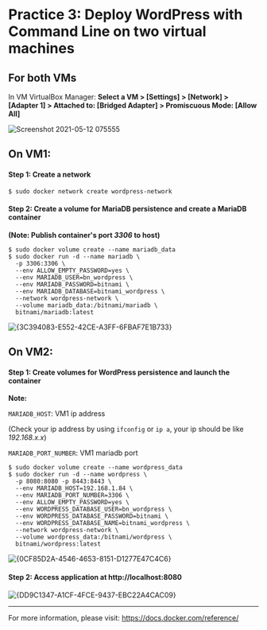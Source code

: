 # Practice 3: Deploy WordPress with Command Line on two virtual machines

## For both VMs
In VM VirtualBox Manager: **Select a VM > [Settings] > [Network] > [Adapter 1] > Attached to: [Bridged Adapter] > Promiscuous Mode: [Allow All]**

![Screenshot 2021-05-12 075555](https://user-images.githubusercontent.com/48465162/117903343-9026e100-b2f9-11eb-810c-0c29f1c1f71c.png)


## On VM1:

#### Step 1: Create a network

```console
$ sudo docker network create wordpress-network
```

#### Step 2: Create a volume for MariaDB persistence and create a MariaDB container
**(Note: Publish container's port *3306* to host)**

```console
$ sudo docker volume create --name mariadb_data
$ sudo docker run -d --name mariadb \
  -p 3306:3306 \
  --env ALLOW_EMPTY_PASSWORD=yes \
  --env MARIADB_USER=bn_wordpress \
  --env MARIADB_PASSWORD=bitnami \
  --env MARIADB_DATABASE=bitnami_wordpress \
  --network wordpress-network \
  --volume mariadb_data:/bitnami/mariadb \
  bitnami/mariadb:latest
```
![{3C394083-E552-42CE-A3FF-6FBAF7E1B733}](https://user-images.githubusercontent.com/48465162/117906320-e0547200-b2fe-11eb-83da-343222bc38eb.png)

## On VM2:

#### Step 1: Create volumes for WordPress persistence and launch the container
**Note:**

`MARIADB_HOST`: VM1 ip address

(Check your ip address by using `ifconfig` or `ip a`, your ip should be like *192.168.x.x*)

`MARIADB_PORT_NUMBER`: VM1 mariadb port

```console
$ sudo docker volume create --name wordpress_data
$ sudo docker run -d --name wordpress \
  -p 8080:8080 -p 8443:8443 \
  --env MARIADB_HOST=192.168.1.84 \
  --env MARIADB_PORT_NUMBER=3306 \
  --env ALLOW_EMPTY_PASSWORD=yes \
  --env WORDPRESS_DATABASE_USER=bn_wordpress \
  --env WORDPRESS_DATABASE_PASSWORD=bitnami \
  --env WORDPRESS_DATABASE_NAME=bitnami_wordpress \
  --network wordpress-network \
  --volume wordpress_data:/bitnami/wordpress \
  bitnami/wordpress:latest
```

![{0CF85D2A-4546-4653-8151-D1277E47C4C6}](https://user-images.githubusercontent.com/48465162/117907031-41307a00-b300-11eb-8b73-b87691aff8a1.png)

#### Step 2: Access application at http://localhost:8080

![{DD9C1347-A1CF-4FCE-9437-EBC22A4CAC09}](https://user-images.githubusercontent.com/48465162/117909436-7343db00-b304-11eb-9bbd-198ead4b32e9.png)

---
For more information, please visit: https://docs.docker.com/reference/
